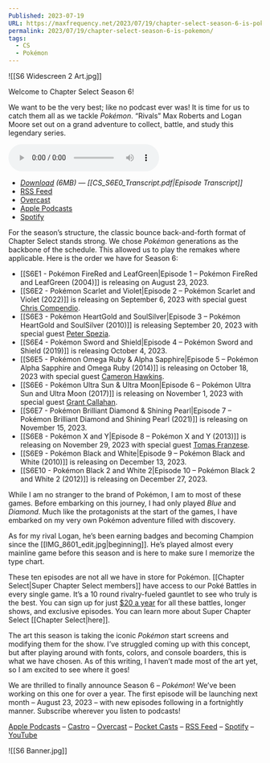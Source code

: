 ```yaml
---
Published: 2023-07-19
URL: https://maxfrequency.net/2023/07/19/chapter-select-season-6-is-pokemon/
permalink: 2023/07/19/chapter-select-season-6-is-pokemon/
tags:
  - CS
  - Pokémon
---
```

![[S6 Widescreen 2 Art.jpg]]

Welcome to Chapter Select Season 6!

We want to be the very best; like no podcast ever was! It is time for us to catch them all as we tackle *Pokémon*. “Rivals” Max Roberts and Logan Moore set out on a grand adventure to collect, battle, and study this legendary series.

<audio controls>
  <source src="https://traffic.libsyn.com/chapterselectpod/CS_S6E0_Final.mp3">
</audio>

- *[Download](https://traffic.libsyn.com/chapterselectpod/CS_S6E0_Final.mp3) (6MB)  — [[CS_S6E0_Transcript.pdf|Episode Transcript]]*
- [RSS Feed](https://chapterselectpod.libsyn.com/rss)
- [Overcast](https://overcast.fm/itunes1568777352/chapter-select)
- [Apple Podcasts](https://podcasts.apple.com/us/podcast/chapter-select/id1568777352)
- [Spotify](https://open.spotify.com/show/4f1TLZXbwtSX7uHROe9KlS)

For the season’s structure, the classic bounce back-and-forth format of Chapter Select stands strong. We chose *Pokémon* generations as the backbone of the schedule. This allowed us to play the remakes where applicable. Here is the order we have for Season 6:

- [[S6E1 - Pokémon FireRed and LeafGreen|Episode 1 – Pokémon FireRed and LeafGreen (2004)]] is releasing on August 23, 2023.
- [[S6E2 - Pokémon Scarlet and Violet|Episode 2 – Pokémon Scarlet and Violet (2022)]] is releasing on September 6, 2023 with special guest [Chris Compendio](https://twitter.com/Compenderizer).
- [[S6E3 - Pokémon HeartGold and SoulSilver|Episode 3 – Pokémon HeartGold and SoulSilver (2010)]] is releasing September 20, 2023 with special guest [Peter Spezia](https://twitter.com/petespeakeasy).
- [[S6E4 - Pokémon Sword and Shield|Episode 4 – Pokémon Sword and Shield (2019)]] is releasing October 4, 2023.
- [[S6E5 - Pokémon Omega Ruby & Alpha Sapphire|Episode 5 – Pokémon Alpha Sapphire and Omega Ruby (2014)]] is releasing on October 18, 2023 with special guest [Cameron Hawkins](https://twitter.com/CamFinalMix).
- [[S6E6 - Pokémon Ultra Sun & Ultra Moon|Episode 6 – Pokémon Ultra Sun and Ultra Moon (2017)]] is releasing on November 1, 2023 with special guest [Grant Callahan](https://www.threads.net/@grant__callahan).
- [[S6E7 - Pokémon Brilliant Diamond & Shining Pearl|Episode 7 – Pokémon Brilliant Diamond and Shining Pearl (2021)]] is releasing on November 15, 2023.
- [[S6E8 - Pokémon X and Y|Episode 8 – Pokémon X and Y (2013)]] is releasing on November 29, 2023 with special guest [Tomas Franzese](https://twitter.com/TomasFranzese).
- [[S6E9 - Pokémon Black and White|Episode 9 – Pokémon Black and White (2010)]] is releasing on December 13, 2023.
- [[S6E10 - Pokémon Black 2 and White 2|Episode 10 – Pokémon Black 2 and White 2 (2012)]] is releasing on December 27, 2023.

While I am no stranger to the brand of Pokémon, I am to most of these games. Before embarking on this journey, I had only played *Blue* and *Diamond*. Much like the protagonists at the start of the games, I have embarked on my very own Pokémon adventure filled with discovery.

As for my rival Logan, he’s been earning badges and becoming Champion since the [[IMG_8601_edit.jpg|beginning]]. He’s played almost every mainline game before this season and is here to make sure I memorize the type chart.

These ten episodes are not all we have in store for Pokémon. [[Chapter Select|Super Chapter Select members]] have access to our Poké Battles in every single game. It’s a 10 round rivalry-fueled gauntlet to see who truly is the best. You can sign up for just [$20 a year](https://maxfrequency.memberful.com/checkout?plan=76115) for all these battles, longer shows, and exclusive episodes. You can learn more about Super Chapter Select [[Chapter Select|here]].

The art this season is taking the iconic *Pokémon* start screens and modifying them for the show. I’ve struggled coming up with this concept, but after playing around with fonts, colors, and console boarders, this is what we have chosen. As of this writing, I haven’t made most of the art yet, so I am excited to see where it goes!

We are thrilled to finally announce Season 6 – *Pokémon*! We’ve been working on this one for over a year. The first episode will be launching next month – August 23, 2023 – with new episodes following in a fortnightly manner. Subscribe wherever you listen to podcasts!

[Apple Podcasts](https://podcasts.apple.com/us/podcast/chapter-select/id1568777352) – [Castro](https://castro.fm/podcast/ec2d3b9b-a493-4278-8ba9-ecfb59d34e6f) – [Overcast](https://overcast.fm/itunes1568777352/chapter-select) – [Pocket Casts](https://pca.st/podcast/618cc620-9c9f-0139-c135-0acc26574db2) – [RSS Feed](https://chapterselectpod.libsyn.com/rss) – [Spotify](https://open.spotify.com/show/4f1TLZXbwtSX7uHROe9KlS) – [YouTube](https://youtube.com/maxfrequency)

![[S6 Banner.jpg]]
